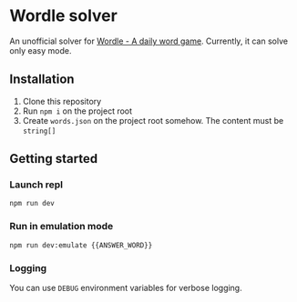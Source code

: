 # Wordle solver

An unofficial solver for [Wordle - A daily word game](https://www.powerlanguage.co.uk/wordle/).
Currently, it can solve only easy mode.

## Installation

1. Clone this repository
2. Run `npm i` on the project root
3. Create `words.json` on the project root somehow. The content must be `string[]`

## Getting started

### Launch repl

```
npm run dev
```

### Run in emulation mode

```
npm run dev:emulate {{ANSWER_WORD}}
```

### Logging

You can use `DEBUG` environment variables for verbose logging.
